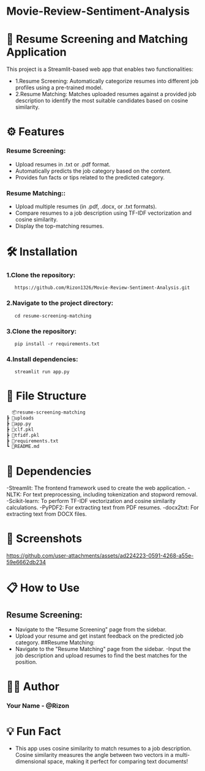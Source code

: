 # Movie-Review-Sentiment-Analysis
# 📄 Resume Screening and Matching Application
This project is a Streamlit-based web app that enables two functionalities:

- 1.Resume Screening: Automatically categorize resumes into different job profiles using a pre-trained model.
- 2.Resume Matching: Matches uploaded resumes against a provided job description to identify the most suitable candidates based on cosine similarity.

# ⚙️ Features
 ### Resume Screening:
 - Upload resumes in .txt or .pdf format.
 - Automatically predicts the job category based on the content.
 - Provides fun facts or tips related to the predicted category.

 ### Resume Matching::
 - Upload multiple resumes (in .pdf, .docx, or .txt formats).
 - Compare resumes to a job description using TF-IDF vectorization and cosine similarity.
 - Display the top-matching resumes.

# 🛠️ Installation
 ### 1.Clone the repository: 
       https://github.com/Rizon1326/Movie-Review-Sentiment-Analysis.git      
 ### 2.Navigate to the project directory:
       cd resume-screening-matching
 ### 3.Clone the repository:
       pip install -r requirements.txt
 ### 4.Install dependencies:
       streamlit run app.py
       

# 📂 File Structure
 ```bash
   📦resume-screening-matching
 ┣ 📂uploads
 ┣ 📜app.py
 ┣ 📜clf.pkl
 ┣ 📜tfidf.pkl
 ┣ 📜requirements.txt
 ┗ 📜README.md

```

# 🧰 Dependencies
 -Streamlit: The frontend framework used to create the web application.
 -NLTK: For text preprocessing, including tokenization and stopword removal.
 -Scikit-learn: To perform TF-IDF vectorization and cosine similarity calculations.
 -PyPDF2: For extracting text from PDF resumes.
 -docx2txt: For extracting text from DOCX files.

# 🎨 Screenshots 
https://github.com/user-attachments/assets/ad224223-0591-4268-a55e-59e6662db234

# 📋 How to Use
 ## Resume Screening:
  - Navigate to the "Resume Screening" page from the sidebar.
  - Upload your resume and get instant feedback on the predicted job category.
 ##Resume Matching:
  - Navigate to the "Resume Matching" page from the sidebar.
  -Input the job description and upload resumes to find the best matches for the position.
# 👨‍💻 Author
 ### Your Name - @Rizon
# 💡 Fun Fact
- This app uses cosine similarity to match resumes to a job description. Cosine similarity measures the angle between two vectors in a multi-dimensional space, making it perfect for comparing text documents!





 

   


